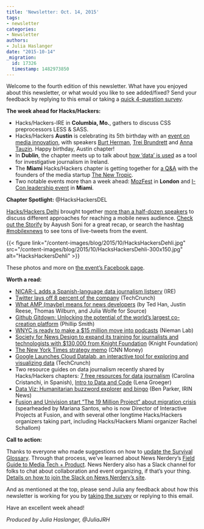 ```yaml
---
title: 'Newsletter: Oct. 14, 2015'
tags:
- newsletter
categories:
- Newsletter
authors:
- Julia Haslanger
date: "2015-10-14"
_migration:
  id: 17326
  timestamp: 1482973850
---
```


Welcome to the fourth edition of this newsletter. What have you enjoyed about this newsletter, or what would you like to see added/fixed? Send your feedback by replying to this email or taking a [quick 4-question survey][1].

****The week ahead for Hacks/Hackers:****

  * Hacks/Hackers-IRE in ****Columbia, Mo.****, gathers to discuss CSS preprocessors LESS & SASS.
  * Hacks/Hackers ****Austin**** is celebrating its 5th birthday with an [event on media innovation][2], with speakers [Burt Herman][3], [Trei Brundrett][4] and [Anna Tauzin][5]. Happy birthday, Austin chapter!
  * In ****Dublin****, the chapter meets up to talk about [how ‘data’ is used][6] as a tool for investigative journalism in Ireland.
  * The ****Miami**** Hacks/Hackers chapter is getting together for [a Q&A][7] with the founders of the media startup [The New Tropic][8].
  * Two notable events more than a week ahead: [MozFest][9] in **London** and [I-Con leadership event][10] in **Miami**.

****Chapter Spotlight:**** @HacksHackersDEL

[Hacks/Hackers Delhi][11] brought together [more than a half-dozen speakers][12] to discuss different approaches for reaching a mobile news audience. [Check out the Storify][13] by Aayush Soni for a great recap, or search the hashtag [#mobilexnews][14] to see tons of live-tweets from the event.

{{< figure link="/content-images/blog/2015/10/HacksHackersDehli.jpg" src="/content-images/blog/2015/10/HacksHackersDehli-300x150.jpg" alt="HacksHackersDehli" >}}

These photos and more on [the event’s Facebook page][15].

****Worth a read:****

  * [NICAR-L adds a Spanish-language data journalism listserv][16] (IRE)
  * [Twitter lays off 8 percent of the company][17] (TechCrunch)
  * [What AMP (maybe) means for news developers][18] (by Ted Han, Justin Reese, Thomas Wilburn, and Julia Wolfe for Source)
  * [Github Gitdown: Unlocking the potential of the world’s largest co-creation platform][19] (Phillip Smith)
  * [WNYC is ready to make a $15 million move into podcasts][20] (Nieman Lab)
  * [Society for News Design to expand its training for journalists and technologists with $130,000 from Knight Foundation][21] (Knight Foundation)
  * [The New York Times strategy memo][22] (CNN Money)
  * [Google Launches Cloud Datalab, an interactive tool for exploring and visualizing data][23] (TechCrunch)
  * Two resource guides on data journalism recently shared by Hacks/Hackers chapters: [7 free resources for data journalism][24] (Carolina Cristanchi, in Spanish), [Intro to Data and Code][25] (Lena Groeger)
  * [Data Viz: Humanitarian buzzword explorer][26] [and bingo][27] (Ben Parker, IRIN News)
  * [Fusion and Univision start “The 19 Million Project” about migration crisis][28] (spearheaded by Mariana Santos, who is now Director of Interactive Projects at Fusion, and with several other longtime Hacks/Hackers organizers taking part, including Hacks/Hackers Miami organizer Rachel Schallom)

****Call to action:****

Thanks to everyone who made suggestions on how to [update the Survival Glossary][29]. Through that process, we’ve learned about News Nerdery’s [Field Guide to Media Tech + Product][30]. News Nerdery also has a Slack channel for folks to chat about collaboration and event organizing, if that’s your thing. [Details on how to join the Slack on News Nerdery’s site][31].

And as mentioned at the top, please send Julia any feedback about how this newsletter is working for you by [taking the survey][1] or replying to this email.

Have an excellent week ahead!

_Produced by Julia Haslanger, @JuliaJRH_

 [1]: https://docs.google.com/forms/d/1eQUc9OxkPD1tsgOJvOK3bCKsy2zlGJMtoelqUCt1uOo/viewform?usp=send_form
 [2]: http://www.meetup.com/Hacks-Hackers-Austin/events/225757124/
 [3]: https://www.linkedin.com/in/burtherman
 [4]: http://www.voxmedia.com/talent/trei-brundrett
 [5]: http://www.restaurant.org/Pressroom/NRA-Speakers-Bureau/Innovation/Anna-Tauzin
 [6]: http://www.meetup.com/hacks-hackers-dublin/events/225758235/
 [7]: https://www.eventbrite.com/e/hacks-hackers-miami-meetup-tickets-18910817765
 [8]: https://thenewtropic.com/
 [9]: https://2015.mozillafestival.org/
 [10]: http://icon.aaja.org/
 [11]: https://www.facebook.com/groups/hackshackersdelhi
 [12]: http://www.meetup.com/hackshackersdelhi/events/225904393/
 [13]: https://storify.com/aayushsoni/how-to-connect-with-a-mobile-audience
 [14]: https://twitter.com/search?vertical=default&q=mobilexnews
 [15]: https://www.facebook.com/media/set/?set=oa.914201265301817&type=1
 [16]: https://ire.org/blog/ire-news/2015/10/08/ire-y-nicar-lanza-una-lista-de-correo-exclusivo-en/
 [17]: http://techcrunch.com/2015/10/13/twitter-is-laying-off-8-percent-of-the-company/
 [18]: https://source.opennews.org/en-US/articles/what-amp-maybe-means-news-developers/
 [19]: https://medium.com/@phillipadsmith/github-gitdown-unlocking-the-potential-of-the-world-s-largest-co-creation-platform-8ef93ee2c1e0
 [20]: http://www.niemanlab.org/2015/10/hot-pod-wnyc-is-ready-to-make-a-15-million-move-into-podcasts/
 [21]: http://www.knightfoundation.org/blogs/knightblog/2015/10/13/inventing-digital-storytelling-future/
 [22]: http://money.cnn.com/2015/10/07/media/new-york-times-strategy-memo/index.html
 [23]: http://techcrunch.com/2015/10/13/google-launches-cloud-datalab-an-interactive-tool-for-exploring-and-visualizing-data
 [24]: http://carolinacristanchi.com/recursos-gratuitos-periodismo-datos/?utm_source=twitter&utm_medium=periodismodatos&utm_campaign=nuevopost&utm_content=ma%C3%B1ana
 [25]: http://lenagroeger.s3.amazonaws.com/talks/orlando/orlando-data.html
 [26]: http://newirin.irinnews.org/dataviz/2015/10/12/words-matter
 [27]: http://newirin.irinnews.org//humanitarian-buzzword-bingo
 [28]: http://the19millionproject.com/
 [29]: https://docs.google.com/document/d/1c67q8vdiNDjbCiFoyvjVD2BbwB9iGtAkI6y_XiPbtdQ/edit
 [30]: https://github.com/newsnerdery/docs/blob/master/resources/field-guide.md
 [31]: http://newsnerdery.org/